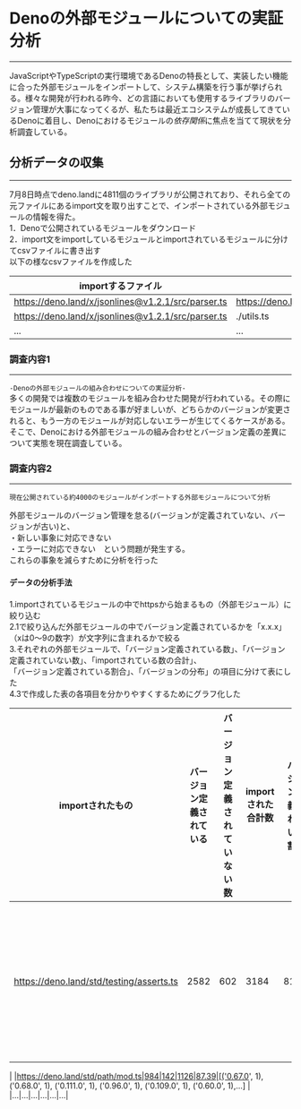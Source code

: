 # Denoの外部モジュールについての実証分析
---
JavaScriptやTypeScriptの実行環境であるDenoの特長として、実装したい機能に合った外部モジュールをインポートして、システム構築を行う事が挙げられる。様々な開発が行われる昨今、どの言語においても使用するライブラリのバージョン管理が大事になってくるが、私たちは最近エコシステムが成長してきているDenoに着目し、Denoにおけるモジュールの*依存関係*に焦点を当てて現状を分析調査している。
## 分析データの収集
---
7月8日時点でdeno.landに4811個のライブラリが公開されており、それら全ての元ファイルにあるimport文を取り出すことで、インポートされている外部モジュールの情報を得た。  
1．Denoで公開されているモジュールをダウンロード  
2．import文をimportしているモジュールとimportされているモジュールに分けてcsvファイルに書き出す  
以下の様なcsvファイルを作成した

|importするファイル|importされるファイル|
|----|----|
|https://deno.land/x/jsonlines@v1.2.1/src/parser.ts|https://deno.land/std@0.138.0/streams/delimiter.ts|
|https://deno.land/x/jsonlines@v1.2.1/src/parser.ts|./utils.ts|
|...|...|

### 調査内容1
---
`-Denoの外部モジュールの組み合わせについての実証分析-`  
多くの開発では複数のモジュールを組み合わせた開発が行われている。その際にモジュールが最新のものである事が好ましいが、どちらかのバージョンが変更されると、もう一方のモジュールが対応しないエラーが生じてくるケースがある。そこで、Denoにおける外部モジュールの組み合わせとバージョン定義の差異について実態を現在調査している。

### 調査内容2
---
`現在公開されている約4000のモジュールがインポートする外部モジュールについて分析`  
 
外部モジュールのバージョン管理を怠る(バージョンが定義されていない、バージョンが古い)と、  
・新しい事象に対応できない  
・エラーに対応できない　という問題が発生する。  
これらの事象を減らすために分析を行った  


#### **データの分析手法**
1.importされているモジュールの中でhttpsから始まるもの（外部モジュール）に絞り込む  
2.1で絞り込んだ外部モジュールの中でバージョン定義されているかを「x.x.x」（xは0～9の数字）が文字列に含まれるかで絞る  
3.それぞれの外部モジュールで、「バージョン定義されている数」、「バージョン定義されていない数」、「importされている数の合計」、  
「バージョン定義されている割合」、「バージョンの分布」の項目に分けて表にした  
4.3で作成した表の各項目を分かりやすくするためにグラフ化した  
  
|importされたもの|バージョン定義されている|バージョン定義されていない数|importされた合計数|バージョン定義されている割合|バージョンの分布|
|----|----|----|----|----|----|
|https://deno.land/std/testing/asserts.ts|2582|602|3184|81.09|[('0.94.0', 1), ('0.54.0', 1), ('0.34.0', 1), ('0.72.0', 1), ('0.52.0', 2), ('0.55.0', 2), ('0.50.0', 2),...]
|
|https://deno.land/std/path/mod.ts|984|142|1126|87.39|[('0.67.0', 1), ('0.68.0', 1), ('0.111.0', 1), ('0.96.0', 1), ('0.109.0', 1), ('0.60.0', 1),...]
|
|...|...|...|...|...|...|
